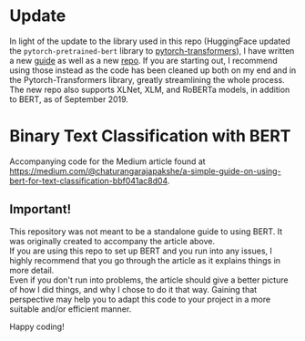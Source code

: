 # Update

In light of the update to the library used in this repo (HuggingFace updated the `pytorch-pretrained-bert` library to [pytorch-transformers](https://github.com/huggingface/pytorch-transformers)), I have written a new [guide](https://medium.com/@chaturangarajapakshe/https-medium-com-chaturangarajapakshe-text-classification-with-transformer-models-d370944b50ca) as well as a new [repo](https://github.com/ThilinaRajapakse/pytorch-transformers-classification). If you are starting out, I recommend using those instead as the code has been cleaned up both on my end and in the Pytorch-Transformers library, greatly streamlining the whole process. The new repo also supports XLNet, XLM, and RoBERTa models, in addition to BERT, as of September 2019.

# Binary Text Classification with BERT
Accompanying code for the Medium article found at https://medium.com/@chaturangarajapakshe/a-simple-guide-on-using-bert-for-text-classification-bbf041ac8d04.

## Important!

This repository was not meant to be a standalone guide to using BERT. It was originally created to accompany the article above.  
If you are using this repo to set up BERT and you run into any issues, I highly recommend that you go through the article as it explains things in more detail.  
Even if you don't run into problems, the article should give a better picture of how I did things, and why I chose to do it that way. Gaining that perspective may help you to adapt this code to your project in a more suitable and/or efficient manner.

Happy coding!
